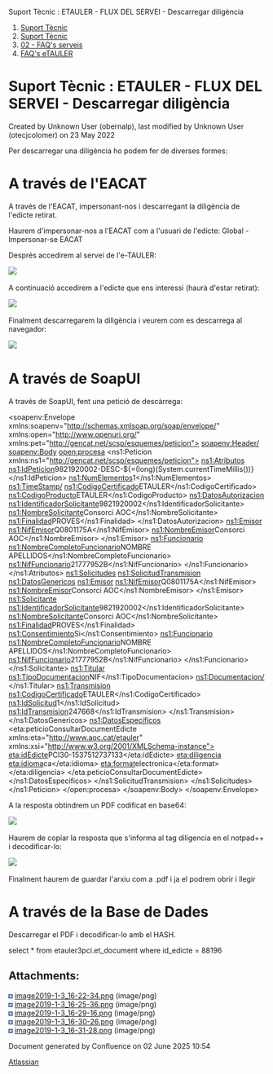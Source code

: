 Suport Tècnic : ETAULER - FLUX DEL SERVEI - Descarregar diligència  

1.  [Suport Tècnic](index.html)
2.  [Suport Tècnic](13893782.html)
3.  [02 - FAQ's serveis](26313393.html)
4.  [FAQ's eTAULER](28705565.html)

Suport Tècnic : ETAULER - FLUX DEL SERVEI - Descarregar diligència
==================================================================

Created by Unknown User (obernalp), last modified by Unknown User (otecjcolomer) on 23 May 2022

Per descarregar una diligència ho podem fer de diverses formes:

A través de l'EACAT
===================

A través de l'EACAT, impersonant-nos i descarregant la diligència de l'edicte retirat.

Haurem d'impersonar-nos a l'EACAT com a l'usuari de l'edicte: Global - Impersonar-se EACAT

Després accedirem al servei de l'e-TAULER:

![](attachments/26313276/26316251.png)

A continuació accedirem a l'edicte que ens interessi (haurà d'estar retirat):

![](attachments/26313276/26316245.png)

  

Finalment descarregarem la diligència i veurem com es descarrega al navegador:

![](attachments/26313276/26316246.png)

  

A través de SoapUI
==================

A través de SoapUI, fent una petició de descàrrega:

<soapenv:Envelope xmlns:soapenv="http://schemas.xmlsoap.org/soap/envelope/" xmlns:open="http://www.openuri.org/" xmlns:pet="http://gencat.net/scsp/esquemes/peticion">
   <soapenv:Header/>
   <soapenv:Body>
      <open:procesa>
         <ns1:Peticion xmlns:ns1="http://gencat.net/scsp/esquemes/peticion">
            <ns1:Atributos>
               <ns1:IdPeticion>9821920002-DESC-${=(long)(System.currentTimeMillis())}</ns1:IdPeticion>
               <ns1:NumElementos>1</ns1:NumElementos>
               <ns1:TimeStamp/>
               <ns1:CodigoCertificado>ETAULER</ns1:CodigoCertificado>
               <ns1:CodigoProducto>ETAULER</ns1:CodigoProducto>
               <ns1:DatosAutorizacion>
                  <ns1:IdentificadorSolicitante>9821920002</ns1:IdentificadorSolicitante>
                  <ns1:NombreSolicitante>Consorci AOC</ns1:NombreSolicitante>
                  <ns1:Finalidad>PROVES</ns1:Finalidad>
               </ns1:DatosAutorizacion>
               <ns1:Emisor>
                  <ns1:NifEmisor>Q0801175A</ns1:NifEmisor>
                  <ns1:NombreEmisor>Consorci AOC</ns1:NombreEmisor>
               </ns1:Emisor>
               <ns1:Funcionario>
                  <ns1:NombreCompletoFuncionario>NOMBRE APELLIDOS</ns1:NombreCompletoFuncionario>
                  <ns1:NifFuncionario>21777952B</ns1:NifFuncionario>
               </ns1:Funcionario>
            </ns1:Atributos>
            <ns1:Solicitudes>
               <ns1:SolicitudTransmision>
                  <ns1:DatosGenericos>
                     <ns1:Emisor>
                        <ns1:NifEmisor>Q0801175A</ns1:NifEmisor>
                        <ns1:NombreEmisor>Consorci AOC</ns1:NombreEmisor>
                     </ns1:Emisor>
                     <ns1:Solicitante>
                        <ns1:IdentificadorSolicitante>9821920002</ns1:IdentificadorSolicitante>
                        <ns1:NombreSolicitante>Consorci AOC</ns1:NombreSolicitante>
                        <ns1:Finalidad>PROVES</ns1:Finalidad>
                        <ns1:Consentimiento>Si</ns1:Consentimiento>
                        <ns1:Funcionario>
                           <ns1:NombreCompletoFuncionario>NOMBRE APELLIDOS</ns1:NombreCompletoFuncionario>
                           <ns1:NifFuncionario>21777952B</ns1:NifFuncionario>
                        </ns1:Funcionario>
                     </ns1:Solicitante>
                     <ns1:Titular>
                        <ns1:TipoDocumentacion>NIF</ns1:TipoDocumentacion>
                        <ns1:Documentacion/>
                     </ns1:Titular>
                     <ns1:Transmision>
                        <ns1:CodigoCertificado>ETAULER</ns1:CodigoCertificado>
                        <ns1:IdSolicitud>1</ns1:IdSolicitud>
                        <ns1:IdTransmision>247668</ns1:IdTransmision>
                     </ns1:Transmision>
                  </ns1:DatosGenericos>
                  <ns1:DatosEspecificos>
                     <eta:peticioConsultarDocumentEdicte xmlns:eta="http://www.aoc.cat/etauler" xmlns:xsi="http://www.w3.org/2001/XMLSchema-instance">
                        <eta:idEdicte>PCI30-1537512737133</eta:idEdicte>
                        <eta:diligencia>
                           <eta:idioma>ca</eta:idioma>
                           <eta:format>electronica</eta:format>
                        </eta:diligencia>
                     </eta:peticioConsultarDocumentEdicte>
                  </ns1:DatosEspecificos>
               </ns1:SolicitudTransmision>
            </ns1:Solicitudes>
         </ns1:Peticion>
      </open:procesa>
   </soapenv:Body>
</soapenv:Envelope>

A la resposta obtindrem un PDF codificat en base64:

![](attachments/26313276/26316255.png)

Haurem de copiar la resposta que s'informa al tag diligencia en el notpad++ i decodificar-lo:

![](attachments/26313276/26316249.png)

Finalment haurem de guardar l'arxiu com a .pdf i ja el podrem obrir i llegir

A través de la Base de Dades
============================

Descarregar el PDF i decodificar-lo amb el HASH.

select \* from etauler3pci.et\_document where id\_edicte = 88196

Attachments:
------------

![](images/icons/bullet_blue.gif) [image2019-1-3\_16-22-34.png](attachments/26313276/26316255.png) (image/png)  
![](images/icons/bullet_blue.gif) [image2019-1-3\_16-25-36.png](attachments/26313276/26316249.png) (image/png)  
![](images/icons/bullet_blue.gif) [image2019-1-3\_16-29-16.png](attachments/26313276/26316251.png) (image/png)  
![](images/icons/bullet_blue.gif) [image2019-1-3\_16-30-26.png](attachments/26313276/26316245.png) (image/png)  
![](images/icons/bullet_blue.gif) [image2019-1-3\_16-31-28.png](attachments/26313276/26316246.png) (image/png)  

Document generated by Confluence on 02 June 2025 10:54

[Atlassian](http://www.atlassian.com/)